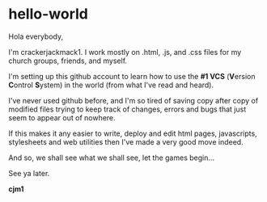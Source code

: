 # hello-world
Hola everybody, 

I'm crackerjackmack1. I work mostly on .html, .js, and .css files for my church groups, friends, and myself.

I'm setting up this github account to learn how to use the <b>#1 VCS</b> (<b>V</b>ersion <b>C</b>ontrol <b>S</b>ystem) in the world (from what I've read and heard).

I've never used github before, and I'm so tired of saving copy after copy of modified files trying to keep track of changes, errors and bugs that just seem to appear out of nowhere.

If this makes it any easier to write, deploy and edit html pages, javascripts, stylesheets and web utilities then I've made a very good move indeed.

And so, we shall see what we shall see, let the games begin...

See ya later.

<b>cjm1</b>
